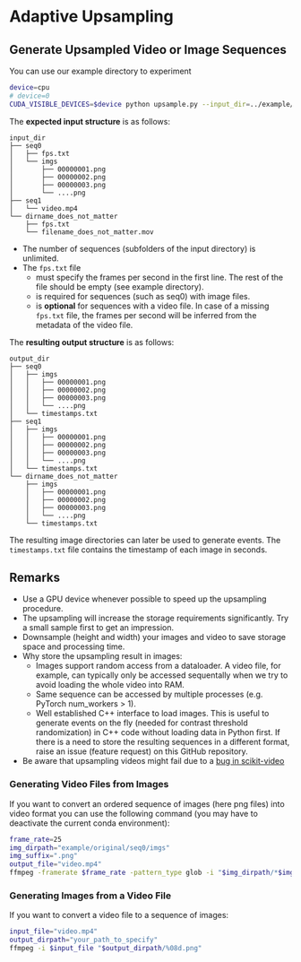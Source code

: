 # Adaptive Upsampling

## Generate Upsampled Video or Image Sequences
You can use our example directory to experiment
```bash
device=cpu
# device=0
CUDA_VISIBLE_DEVICES=$device python upsample.py --input_dir=../example/original --output_dir=../example/upsampled

```
The **expected input structure** is as follows:
```
input_dir
├── seq0
│   ├── fps.txt
│   └── imgs
│       ├── 00000001.png
│       ├── 00000002.png
│       ├── 00000003.png
│       └── ....png
├── seq1
│   └── video.mp4
└── dirname_does_not_matter
    ├── fps.txt
    └── filename_does_not_matter.mov

```
- The number of sequences (subfolders of the input directory) is unlimited.
- The `fps.txt` file
    - must specify the frames per second in the first line. The rest of the file should be empty (see example directory).
    - is required for sequences (such as seq0) with image files.
    - is **optional** for sequences with a video file. In case of a missing `fps.txt` file, the frames per second will be inferred from the metadata of the video file.

The **resulting output structure** is as follows:
```
output_dir
├── seq0
│   ├── imgs
│   │   ├── 00000001.png
│   │   ├── 00000002.png
│   │   ├── 00000003.png
│   │   └── ....png
│   └── timestamps.txt
├── seq1
│   ├── imgs
│   │   ├── 00000001.png
│   │   ├── 00000002.png
│   │   ├── 00000003.png
│   │   └── ....png
│   └── timestamps.txt
└── dirname_does_not_matter
    ├── imgs
    │   ├── 00000001.png
    │   ├── 00000002.png
    │   ├── 00000003.png
    │   └── ....png
    └── timestamps.txt
```
The resulting image directories can later be used to generate events. The `timestamps.txt` file contains the timestamp of each image in seconds.


## Remarks
- Use a GPU device whenever possible to speed up the upsampling procedure.
- The upsampling will increase the storage requirements significantly. Try a small sample first to get an impression.
- Downsample (height and width) your images and video to save storage space and processing time.
- Why store the upsampling result in images:
    - Images support random access from a dataloader. A video file, for example, can typically only be accessed sequentally when we try to avoid loading the whole video into RAM.
    - Same sequence can be accessed by multiple processes (e.g. PyTorch num\_workers > 1).
    - Well established C++ interface to load images. This is useful to generate events on the fly (needed for contrast threshold randomization) in C++ code without loading data in Python first.
  If there is a need to store the resulting sequences in a different format, raise an issue (feature request) on this GitHub repository.
- Be aware that upsampling videos might fail due to a [bug in scikit-video](https://github.com/scikit-video/scikit-video/issues/60)

### Generating Video Files from Images
If you want to convert an ordered sequence of images (here png files) into video format you can use the following command (you may have to deactivate the current conda environment):
```bash
frame_rate=25
img_dirpath="example/original/seq0/imgs"
img_suffix=".png"
output_file="video.mp4"
ffmpeg -framerate $frame_rate -pattern_type glob -i "$img_dirpath/*$img_suffix" -c:v libx265 -x265-params lossless=1 $output_file
```

### Generating Images from a Video File
If you want to convert a video file to a sequence of images:
```bash
input_file="video.mp4"
output_dirpath="your_path_to_specify"
ffmpeg -i $input_file "$output_dirpath/%08d.png"
```
